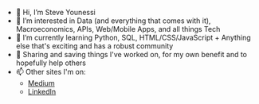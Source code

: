 - 👋 Hi, I’m Steve Younessi
- 👀 I’m interested in Data (and everything that comes with it), Macroeconomics, APIs, Web/Mobile Apps, and all things Tech
- 🌱 I’m currently learning Python, SQL, HTML/CSS/JavaScript + Anything else that's exciting and has a robust community
- 💞️ Sharing and saving things I've worked on, for my own benefit and to hopefully help others
- 📫 Other sites I'm on:
  - [Medium](https://marginalruminations.medium.com/)
  - [LinkedIn](https://www.linkedin.com/in/steve-younessi-008a62209/) 

<!---
styounessi/styounessi is a ✨ special ✨ repository because its `README.md` (this file) appears on your GitHub profile.
You can click the Preview link to take a look at your changes.
--->
